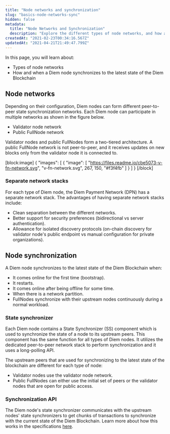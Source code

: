 ```yaml
---
title: "Node networks and synchronization"
slug: "basics-node-networks-sync"
hidden: false
metadata: 
  title: "Node Networks and Synchronization"
  description: "Explore the different types of node networks, and how a Diem node synchronizes to the latest state of the Diem Blockchain."
createdAt: "2021-02-23T00:34:16.567Z"
updatedAt: "2021-04-21T21:49:47.799Z"
---
```

In this page, you will learn about:
* Types of node networks
* How and when a Diem node synchronizes to the latest state of the Diem Blockchain

## Node networks
Depending on their configuration, Diem nodes can form different peer-to-peer state synchronization networks. Each Diem node can participate in multiple networks as shown in the figure below.
* Validator node network
* Public FullNode network

Validator nodes and public FullNodes form a two-tiered architecture. A public FullNode network is not peer-to-peer, and it receives updates on new blocks only from the validator node it is connected to.

[block:image]
{
  "images": [
    {
      "image": [
        "https://files.readme.io/cbe5073-v-fn-network.svg",
        "v-fn-network.svg",
        267,
        150,
        "#f3f4fb"
      ]
    }
  ]
}
[/block]
### Separate network stacks
For each type of Diem node, the Diem Payment Network (DPN) has a separate network stack. The advantages of having separate network stacks include:
* Clean separation between the different networks.
* Better support for security preferences (bidirectional vs server authentication).
* Allowance for isolated discovery protocols (on-chain discovery for validator node's public endpoint vs manual configuration for private organizations).

## Node synchronization
A Diem node synchronizes to the latest state of the Diem Blockchain when:
* It comes online for the first time (bootstrap).
* It restarts.
* It comes online after being offline for some time.
* When there is a network partition.
* FullNodes synchronize with their upstream nodes continuously during a normal workload.

### State synchronizer
Each Diem node contains a State Synchronizer (SS) component which is used to synchronize the state of a node to its upstream peers. This component has the same function for all types of Diem nodes. It utilizes the dedicated peer-to-peer network stack to perform synchronization and it uses a long-polling API.

The upstream peers that are used for synchronizing to the latest state of the blockchain are different for each type of node:
* Validator nodes use the validator node network.
* Public FullNodes can either use the initial set of peers or the validator nodes that are open for public access.

### Synchronization API
The Diem node's state synchronizer communicates with the upstream nodes' state synchronizers to get chunks of transactions to synchronize with the current state of the Diem Blockchain. Learn more about how this works in the specifications [here](https://github.com/diem/diem/tree/main/specifications/state_sync).